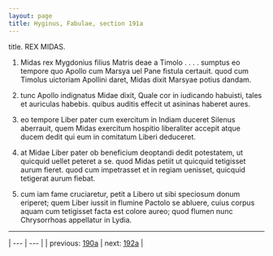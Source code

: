```yaml
---
layout: page
title: Hyginus, Fabulae, section 191a
---
```


title. REX MIDAS.



1. Midas rex Mygdonius filius Matris deae a Timolo . . . . sumptus eo tempore quo Apollo cum Marsya uel Pane fistula certauit. quod cum Timolus uictoriam Apollini daret, Midas dixit Marsyae potius dandam.



2. tunc Apollo indignatus Midae dixit, Quale cor in iudicando habuisti, tales et auriculas habebis. quibus auditis effecit ut asininas haberet aures.



3. eo tempore Liber pater cum exercitum in Indiam duceret Silenus aberrauit, quem Midas exercitum hospitio liberaliter accepit atque ducem dedit qui eum in comitatum Liberi deduceret.



4. at Midae Liber pater ob beneficium deoptandi dedit potestatem, ut quicquid uellet peteret a se. quod Midas petiit ut quicquid tetigisset aurum fieret. quod cum impetrasset et in regiam uenisset, quicquid tetigerat aurum fiebat.



5. cum iam fame cruciaretur, petit a Libero ut sibi speciosum donum eriperet; quem Liber iussit in flumine Pactolo se abluere, cuius corpus aquam cum tetigisset facta est colore aureo; quod flumen nunc Chrysorrhoas appellatur in Lydia.



---

| --- | --- |
| previous: [190a](../190a/) | next: [192a](../192a/) |